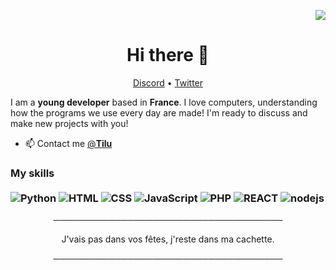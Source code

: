 <p align="right">
  <img src="https://media.giphy.com/media/vMSXa7KFGx49aeeXhe/giphy.gif">
</p>
<h1 align="center">Hi there 👋</h1>

<p align="center">
  <a href="https://discord.gg/eC2t6pXsJ4">Discord</a> •
  <a href="https://twitter.com/__Tilu__">Twitter</a>
</p>

I am a __young developer__ based in __France__. I love computers, understanding how the programs we use every day are made! I'm ready to discuss and make new projects with you!

* 📫 Contact me [@__Tilu__](https://twitter.com/__Tilu__)

### My skills <br/> <br/>  ![Python](https://img.shields.io/badge/-Python-0077B5?style=flat&logoColor=white&logo=python) ![HTML](https://img.shields.io/badge/-HTML-ff0d00?style=flat&logoColor=white&logo=html5) ![CSS](https://img.shields.io/badge/-CSS-196eff?style=flat&logoColor=white&logo=css3) ![JavaScript](https://camo.githubusercontent.com/4fdfb0cf06c96ca8a5ab446e39e0518bb0ad5380a284c2e7bb9e3d23c34f9626/68747470733a2f2f696d672e736869656c64732e696f2f62616467652f2d4a6176617363726970742d4646454530303f7374796c653d666c61742d737175617265266c6f676f3d6a617661736372697074266c6f676f436f6c6f723d626c61636b) ![PHP](https://img.shields.io/badge/-PHP-FFB120?style=flat-square&logo=php&logoColor=white) ![REACT](https://img.shields.io/badge/-React-45B8D8?style=flat-square&logo=react&logoColor=white) ![nodejs](https://img.shields.io/badge/-NodeJS-43853D?style=flat-square&logo=Node.js&logoColor=white)
<p align="center">
─────────────────────────────────────
</p>
<p align="center">
J'vais pas dans vos fêtes, j'reste dans ma cachette.
</p>

<p align="center">
─────────────────────────────────────
 </p>
